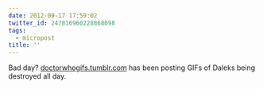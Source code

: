 ```yaml
---
date: 2012-09-17 17:59:02
twitter_id: 247816960228868098
tags:
  - micropost
title: ''
---
```


Bad day? [doctorwhogifs.tumblr.com](http://doctorwhogifs.tumblr.com/) has been posting GIFs of Daleks being destroyed all day.
